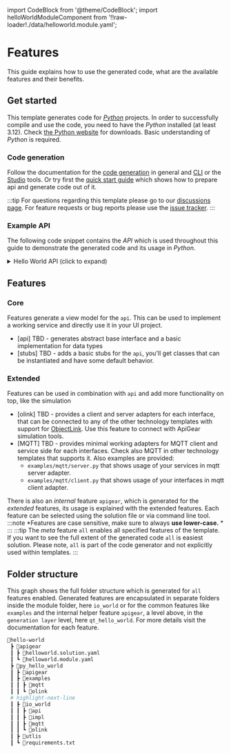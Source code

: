 import CodeBlock from '@theme/CodeBlock';
import helloWorldModuleComponent from '!!raw-loader!./data/helloworld.module.yaml';

# Features

This guide explains how to use the generated code, what are the available features and  their benefits.

## Get started

This template generates code for [*Python*](https://www.python.org/) projects. In order to successfully compile and use the code, you need to have the *Python* installed (at least 3.12). Check [the Python website](https://www.python.org/downloads/) for downloads.
Basic understanding of *Python* is required.

### Code generation
Follow the documentation for the [code generation](/docs/guide/intro) in general and [CLI](/docs/tools/cli/generate) or the [Studio](/docs/tools/studio/intro) tools.
Or try first the [quick start guide](../quickstart/index.md) which shows how to prepare api and generate code out of it.

:::tip
For questions regarding this template please go to our [discussions page](https://github.com/orgs/apigear-io/discussions). For feature requests or bug reports please use the [issue tracker](https://github.com/apigear-io/template-python/issues).
:::

### Example API

The following code snippet contains the *API* which is used throughout this guide to demonstrate the generated code and its usage in *Python*.

<details>
    <summary>Hello World API (click to expand)</summary>
    <CodeBlock language="yaml" showLineNumbers>{helloWorldModuleComponent}</CodeBlock>
</details>

## Features

### Core
Features generate a view model for the `api`. This can be used to implement a working service and directly use it in your UI project.
- [api] TBD - generates abstract base interface and a basic implementation for data types
- [stubs] TBD - adds a basic stubs for the `api`, you'll get classes that can be instantiated and have some default behavior.

### Extended
Features can be used in combination with `api` and add more functionality on top, like the simulation
- [olink] TBD - provides a client and server adapters for each interface, that can be connected to any of the other technology templates with support for [ObjectLink](/docs/advanced/protocols/objectlink/intro). Use this feature to connect with ApiGear simulation tools.
- [MQTT] TBD - provides minimal working adapters for MQTT client and service side for each interfaces. Check also MQTT in other technology templates that supports it. Also examples are provided:
    - `examples/mqtt/server.py` that shows usage of your services in mqtt server adapter.
    - `examples/mqtt/client.py` that shows usage of your interfaces in mqtt client adapter.

There is also an *internal* feature `apigear`, which is generated for the *extended* features, its usage is explained with the extended features.
Each feature can be selected using the solution file or via command line tool.
:::note
*Features are case sensitive, make sure to always **use lower-case.** *
:::
:::tip
The *meta* feature `all` enables all specified features of the template. If you want to see the full extent of the generated code `all` is easiest solution.
Please note, `all` is part of the code generator and not explicitly used within templates.
:::
## Folder structure

This graph shows the full folder structure which is generated for `all` features enabled.
 Generated features are encapsulated in separate folders inside the module folder, here `io_world` or for the common features like `examples` and the internal helper feature `apigear`, a level above, in the `generation layer` level, here `qt_hello_world`. For more details visit the documentation for each feature. 

```bash
📂hello-world
 ┣ 📂apigear
 ┃ ┣ 📜helloworld.solution.yaml
 ┃ ┗ 📜helloworld.module.yaml
 ┣ 📂py_hello_world
 ┃ ┣ 📂apigear
 ┃ ┣ 📂examples
 ┃ ┃ ┣ 📂mqtt
 ┃ ┃ ┗ 📂olink
 # highlight-next-line
 ┃ ┣ 📂io_world
 ┃ ┃ ┣ 📂api
 ┃ ┃ ┣ 📂impl
 ┃ ┃ ┣ 📂mqtt
 ┃ ┃ ┗ 📂olink
 ┃ ┣ 📂utlis
 ┃ ┗ 📜requirements.txt
```
